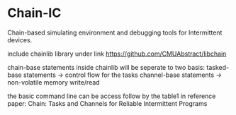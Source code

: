# Chain-IC
Chain-based simulating environment and debugging tools for Intermittent devices.

include chainlib library under link https://github.com/CMUAbstract/libchain

chain-base statements inside chainlib will be seperate to two basis: 
tasked-base statements -> control flow for the tasks
channel-base statements -> non-volatile memory write/read

the basic command line can be access follow by the table1 in reference paper: Chain: Tasks and Channels for Reliable Intermittent Programs
